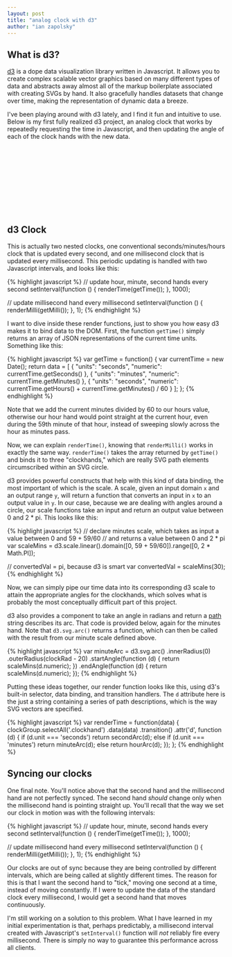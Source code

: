 ```yaml
---
layout: post
title: "analog clock with d3"
author: "ian zapolsky"
---
```


<script src="/js/src/clock.js" type="text/javascript"></script>

## What is d3?

[d3](http://d3js.org/) is a dope data visualization library written in Javascript. It 
allows you to create complex scalable vector graphics based on many different types of data
and abstracts away almost all of the markup boilerplate associated with creating SVGs by hand. 
It also gracefully handles datasets that change over time, making the representation of dynamic data a breeze.

I've been playing around with d3 lately, and I find it fun and intuitive 
to use. Below is my first fully realized d3 project, an analog clock
that works by repeatedly requesting the time in Javascript, and then updating the
angle of each of the clock hands with the new data. 

<svg class="centered chart"></svg>

## d3 Clock

This is actually two nested clocks, one conventional seconds/minutes/hours
clock that is updated every second, and one millisecond clock that is updated
every millisecond. This periodic updating is handled with two Javascript intervals,
and looks like this:

{% highlight javascript %}
// update hour, minute, second hands every second
setInterval(function () {
  renderTime(getTime());
}, 1000);

// update millisecond hand every millisecond
setInterval(function () {
  renderMilli(getMilli());
}, 1);
{% endhighlight %}

I want to dive inside these render functions, just to show you how easy d3 makes
it to bind data to the DOM. First, the function `getTime()` simply returns an
array of JSON representations of the current time units. Something like this:

{% highlight javascript %}
var getTime = function() {
  var currentTime = new Date();
  return data = [
    {
      "units": "seconds",
      "numeric": currentTime.getSeconds()
    }, {
      "units": "minutes",
      "numeric": currentTime.getMinutes()
    }, {
      "units": "seconds",
      "numeric": currentTime.getHours() + currentTime.getMinutes() / 60
    }
  ];
};
{% endhighlight %}

Note that we add the current minutes divided by 60 to our hours value, otherwise our hour hand 
would point straight at the current hour, even during the 59th minute of that hour, instead of sweeping
slowly across the hour as minutes pass.

Now, we can explain `renderTime()`, knowing that `renderMilli()` works in
exactly the same way. `renderTime()` takes the array returned by `getTime()`
and binds it to three "clockhands," which are really SVG path elements circumscribed
within an SVG circle.

d3 provides powerful constructs that help with this kind of data binding, the most
important of which is the scale. A scale, given an input domain `x` and an output 
range `y`, will return a function that converts an input in `x` to an output value 
in `y`. In our case, because we are dealing with angles around a circle, our scale 
functions take an input and return an output value between 0 and 2 \* pi. This looks like this:

{% highlight javascript %}
// declare minutes scale, which takes as input a value between 0 and 59 + 59/60 
// and returns a value between 0 and 2 * pi
var scaleMins = d3.scale.linear().domain([0, 59 + 59/60]).range([0, 2 * Math.PI]);

// convertedVal = pi, because d3 is smart
var convertedVal = scaleMins(30);
{% endhighlight %}

Now, we can simply pipe our time data into its corresponding d3 scale to attain the
appropriate angles for the clockhands, which solves what is probably the most conceptually
difficult part of this project. 

d3 also provides a component to take an angle in radians and return a [path](https://developer.mozilla.org/en-US/docs/Web/SVG/Attribute/d) 
string describes its arc. That code is provided below, again for the minutes hand. Note that `d3.svg.arc()` returns 
a function, which can then be called with the result from our minute scale defined above.

{% highlight javascript %}
var minuteArc = d3.svg.arc()
    .innerRadius(0)
    .outerRadius(clockRad - 20)
    .startAngle(function (d) { return scaleMins(d.numeric); })
    .endAngle(function (d) { return scaleMins(d.numeric); });
{% endhighlight %}

Putting these ideas together, our render function looks like this, using d3's built-in
selector, data binding, and transition handlers. The `d` attribute here is the just a
string containing a series of path descriptions, which is the way SVG vectors are specified.

{% highlight javascript %}
var renderTime = function(data) {
  clockGroup.selectAll('.clockhand')
      .data(data)
    .transition()
    .attr('d', function (d) {
      if (d.unit === 'seconds')
        return secondArc(d);
      else if (d.unit === 'minutes')
        return minuteArc(d);
      else
        return hourArc(d);
    });
};
{% endhighlight %}

## Syncing our clocks

One final note. You'll notice above that the second hand and the millisecond hand
are not perfectly synced. The second hand *should* change only when the millisecond
hand is pointing straight up. You'll recall that the way we set our clock in
motion was with the following intervals:

{% highlight javascript %}
// update hour, minute, second hands every second
setInterval(function () {
  renderTime(getTime());
}, 1000);

// update millisecond hand every millisecond
setInterval(function () {
  renderMilli(getMilli());
}, 1);
{% endhighlight %}

Our clocks are out of sync because they are being controlled by different intervals,
which are being called at slightly different times. The reason for this is that I want
the second hand to "tick," moving one second at a time, instead of moving constantly. If
I were to update the data of the standard clock every millisecond, I would get a second
hand that moves continuously.

I'm still working on a solution to this problem. What I have learned in my initial 
experimentation is that, perhaps predictably, a millisecond interval created with 
Javascript's `setInterval()` function will *not* reliably fire every millisecond. 
There is simply no way to guarantee this performance across all clients.
